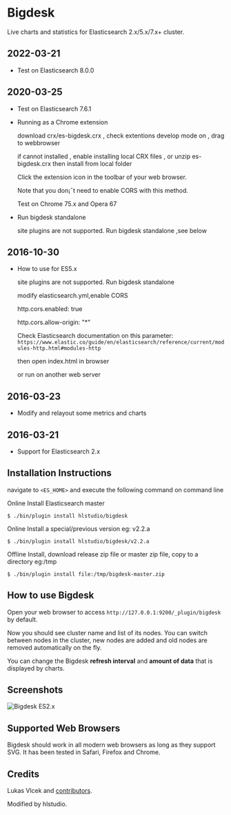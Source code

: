 # Bigdesk

Live charts and statistics for Elasticsearch 2.x/5.x/7.x+ cluster.
## 2022-03-21
- Test on Elasticsearch 8.0.0

## 2020-03-25
- Test on Elasticsearch 7.6.1

- Running as a Chrome extension

	download crx/es-bigdesk.crx , check extentions develop mode on , drag to webbrowser 

	if cannot installed , enable installing local CRX files , or unzip es-bigdesk.crx then install from local folder  
	
	Click the extension icon in the toolbar of your web browser.
	
	Note that you don¡¯t need to enable CORS with this method.

	Test on Chrome 75.x and Opera 67

- Run bigdesk standalone

  site plugins are not supported. Run bigdesk standalone ,see below
  
## 2016-10-30
- How to use for ES5.x

  site plugins are not supported. Run bigdesk standalone
  
  modify elasticsearch.yml,enable CORS
  
	http.cors.enabled: true
	
	http.cors.allow-origin: "*"
	
   Check Elasticsearch documentation on this parameter: `https://www.elastic.co/guide/en/elasticsearch/reference/current/modules-http.html#modules-http`
   
   then open index.html in browser
   
   or run on another web server

## 2016-03-23
- Modify and relayout some metrics and charts

## 2016-03-21
- Support for Elasticsearch 2.x

## Installation Instructions

navigate to `<ES_HOME>` and execute the following command on command line

Online Install Elasticsearch master

    $ ./bin/plugin install hlstudio/bigdesk

Online Install a special/previous version eg: v2.2.a

    $ ./bin/plugin install hlstudio/bigdesk/v2.2.a

Offline Install, download release zip file or master zip file, copy to a directory eg:/tmp

    $ ./bin/plugin install file:/tmp/bigdesk-master.zip

## How to use Bigdesk

Open your web browser to access `http://127.0.0.1:9200/_plugin/bigdesk` by default.

Now you should see cluster name and list of its nodes. You can switch between nodes in the cluster, new nodes are added
and old nodes are removed automatically on the fly.

You can change the Bigdesk **refresh interval** and **amount of data** that is displayed by charts.


## Screenshots

![Bigdesk ES2.x](https://github.com/hlstudio/bigdesk/raw/master/bigdesk_es2.png)


## Supported Web Browsers

Bigdesk should work in all modern web browsers as long as they support SVG. It has been tested in Safari, Firefox and Chrome.

## Credits

Lukas Vlcek and [contributors](https://github.com/lukas-vlcek/bigdesk/contributors).

Modified by hlstudio.
